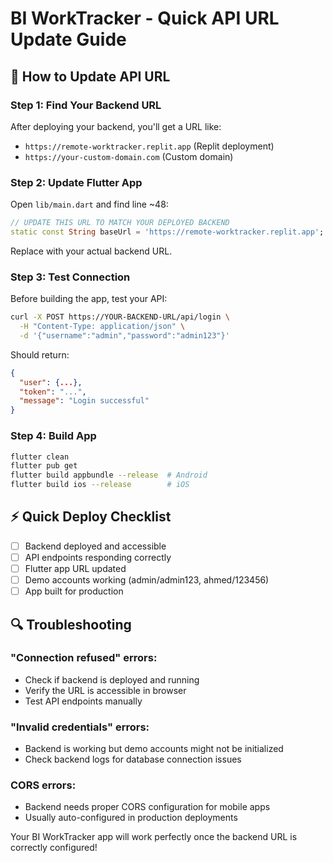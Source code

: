 # BI WorkTracker - Quick API URL Update Guide

## 🔧 **How to Update API URL**

### **Step 1: Find Your Backend URL**
After deploying your backend, you'll get a URL like:
- `https://remote-worktracker.replit.app` (Replit deployment)
- `https://your-custom-domain.com` (Custom domain)

### **Step 2: Update Flutter App**
Open `lib/main.dart` and find line ~48:

```dart
// UPDATE THIS URL TO MATCH YOUR DEPLOYED BACKEND
static const String baseUrl = 'https://remote-worktracker.replit.app';
```

Replace with your actual backend URL.

### **Step 3: Test Connection**
Before building the app, test your API:
```bash
curl -X POST https://YOUR-BACKEND-URL/api/login \
  -H "Content-Type: application/json" \
  -d '{"username":"admin","password":"admin123"}'
```

Should return:
```json
{
  "user": {...},
  "token": "...",
  "message": "Login successful"
}
```

### **Step 4: Build App**
```bash
flutter clean
flutter pub get
flutter build appbundle --release  # Android
flutter build ios --release        # iOS
```

## ⚡ **Quick Deploy Checklist**

- [ ] Backend deployed and accessible
- [ ] API endpoints responding correctly
- [ ] Flutter app URL updated
- [ ] Demo accounts working (admin/admin123, ahmed/123456)
- [ ] App built for production

## 🔍 **Troubleshooting**

### **"Connection refused" errors:**
- Check if backend is deployed and running
- Verify the URL is accessible in browser
- Test API endpoints manually

### **"Invalid credentials" errors:**
- Backend is working but demo accounts might not be initialized
- Check backend logs for database connection issues

### **CORS errors:**
- Backend needs proper CORS configuration for mobile apps
- Usually auto-configured in production deployments

Your BI WorkTracker app will work perfectly once the backend URL is correctly configured!